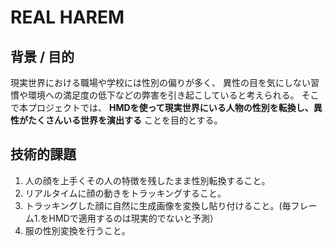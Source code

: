 # REAL HAREM


## 背景 / 目的

現実世界における職場や学校には性別の偏りが多く、
異性の目を気にしない習慣や環境への満足度の低下などの弊害を引き起こしていると考えられる。
そこで本プロジェクトでは、
**HMDを使って現実世界にいる人物の性別を転換し、異性がたくさんいる世界を演出する**
ことを目的とする。


## 技術的課題

1. 人の顔を上手くその人の特徴を残したまま性別転換すること。
1. リアルタイムに顔の動きをトラッキングすること。
1. トラッキングした顔に自然に生成画像を変換し貼り付けること。(毎フレーム1.をHMDで適用するのは現実的でないと予測）
1. 服の性別変換を行うこと。

